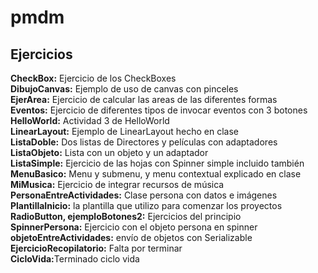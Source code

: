 # pmdm
<h2>Ejercicios</h2>

<b>CheckBox:</b> Ejercicio de los CheckBoxes<br>
<b>DibujoCanvas:</b> Ejemplo de uso de canvas con pinceles<br>
<b>EjerArea:</b> Ejercicio de calcular las areas de las diferentes formas<br>
<b>Eventos:</b> Ejercicio de diferentes tipos de invocar eventos con 3 botones<br>
<b>HelloWorld:</b> Actividad 3 de HelloWorld<br>
<b>LinearLayout:</b> Ejemplo de LinearLayout hecho en clase<br>
<b>ListaDoble:</b>  Dos listas de Directores y películas con adaptadores<br>
<b>ListaObjeto:</b> Lista con un objeto y un adaptador<br>
<b>ListaSimple:</b> Ejercicio de las hojas con Spinner simple incluido también<br>
<b>MenuBasico:</b> Menu y submenu, y menu contextual explicado en clase<br>
<b>MiMusica:</b> Ejercicio de integrar recursos de música<br>
<b>PersonaEntreActividades:</b> Clase persona con datos e imágenes<br>
<b>PlantillaInicio:</b> la plantilla que utilizo para comenzar los proyectos<br>
<b>RadioButton, ejemploBotones2:</b> Ejercicios del principio<br>
<b>SpinnerPersona:</b> Ejercicio con el objeto persona en spinner<br>
<b>objetoEntreActividades:</b> envío de objetos con Serializable<br>
<b>EjercicioRecopilatorio:</b> Falta por terminar<br>
<b>CicloVida:</b>Terminado ciclo vida<br>
